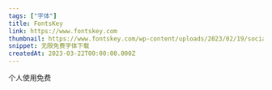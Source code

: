 ```yaml
---
tags: ["字体"]
title: FontsKey
link: https://www.fontskey.com
thumbnail: https://www.fontskey.com/wp-content/uploads/2023/02/19/social.jpg
snippet: 无限免费字体下载
createdAt: 2023-03-22T00:00:00.000Z
---
```

个人使用免费